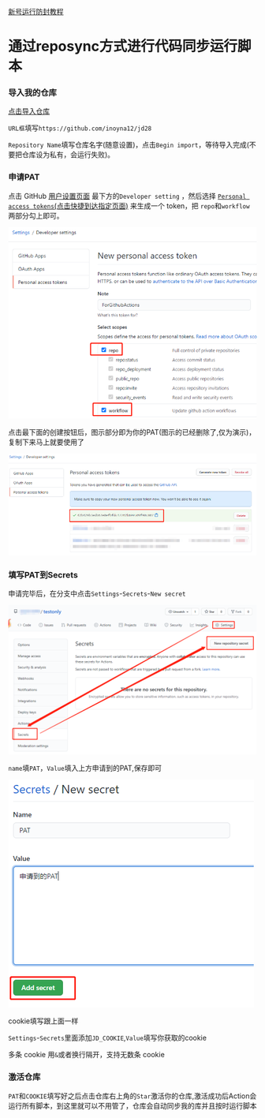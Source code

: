 [新号运行防封教程](/backUp/ccc.md)

# 通过reposync方式进行代码同步运行脚本

### 导入我的仓库

[点击导入仓库](https://github.com/new/import)

`URL框`填写`https://github.com/inoyna12/jd28`

`Repository Name`填写仓库名字(随意设置)，点击`Begin import`，等待导入完成(不要把仓库设为私有，会运行失败)。


### 申请PAT

点击 GitHub [用户设置页面](https://github.com/settings) 最下方的`Developer setting` ，然后选择 [`Personal access tokens`(点击快捷到达指定页面)](https://github.com/settings/tokens/new) 来生成一个 token，把 `repo`和`workflow` 两部分勾上即可。

![image-20201111142402212](assets/new_access_token.png)

点击最下面的创建按钮后，图示部分即为你的PAT(图示的已经删除了,仅为演示)，复制下来马上就要使用了

![image-20201111145314326](assets/your_new_token.png)



### 填写PAT到Secrets

申请完毕后，在分支中点击`Settings`-`Secrets`-`New secret`

<img src="assets/new_repository_secret.png" alt="set_up_workflow" style="zoom:80%;" />

`name`填`PAT`，`Value`填入上方申请到的PAT,保存即可

![image-20201111144804807](assets/set_sectet_pat.png)

cookie填写跟上面一样

`Settings`-`Secrets`里面添加`JD_COOKIE`,`Value`填写你获取的cookie

多条 cookie 用`&`或者换行隔开，支持无数条 cookie


### 激活仓库

`PAT`和`COOKIE`填写好之后点击仓库右上角的`Star`激活你的仓库,激活成功后Action会运行所有脚本，到这里就可以不用管了，仓库会自动同步我的库并且按时运行脚本

